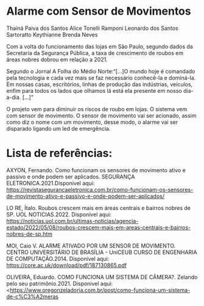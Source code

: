 # Alarme com Sensor de Movimentos
Thainá Paiva dos Santos
Alice Tonelli Ramponi
Leonardo dos Santos Sartoratto
Keythianne Brenda Neves


Com a volta do funcionamento das lojas em São Paulo, segundo dados da Secretaria da Segurança Pública, a taxa de crescimento de roubos em áreas nobres dobrou em relação a 2021.


Segundo o Jornal A Folha do Médio Norte:“[...]O mundo hoje é comandado pela tecnologia e cada vez mais se faz        necessário conhecê-la e dominá-la. Em nossas casas, escritórios, linhas de produção das indústrias, veículos, enfim para todos os lados que olhamos lá está ela presente em nosso dia-a-dia. [...]”

O projeto vem para diminuir os riscos de roubo em lojas. O sistema vem com sensor de movimento. O sensor de movimento vai ser acionado, assim como diz o nome com um movimento, desse modo, o alarme vai ser disparado ligando um led de emergência.  
#  Lista de referências:

AXYON, Fernando. Como funcionam os sensores de movimento ativo e passivo e onde podem ser aplicados. SEGURANÇA ELETRONICA.2021.Disponivel aqui:
<https://revistasegurancaeletronica.com.br/como-funcionam-os-sensores-de-movimento-ativo-e-passivo-e-onde-podem-ser-aplicados/>


LO RE, Ítalo. Roubos crescem mais em áreas centrais e bairros nobres de SP. UOL NOTICIAS.2022. Disponível aqui: 
<https://noticias.uol.com.br/ultimas-noticias/agencia-estado/2022/05/08/roubos-crescem-mais-em-areas-centrais-e-bairros-nobres-de-sp.htm>

MOI, Caio V. ALARME ATIVADO POR UM SENSOR DE MOVIMENTO. CENTRO UNIVERSITÁRIO DE BRASÍLIA - UniCEUB CURSO DE ENGENHARIA DE COMPUTAÇÃO.2014. Disponível aqui: <https://core.ac.uk/download/pdf/187130865.pdf>


OLIVEIRA, Eduardo. COMO FUNCIONA UM SISTEMA DE CÂMERA?. Zelando pelo seu patrimônio.2021. Disponivel aqui: <https://www.oregonzeladoria.com.br/post/como-funciona-um-sistema-de-c%C3%A2meras
